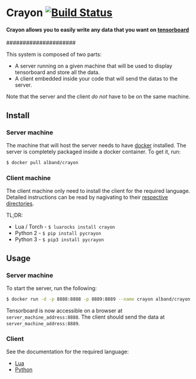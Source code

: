 # Crayon [![Build Status](https://travis-ci.org/torrvision/crayon.svg?branch=master)](https://travis-ci.org/torrvision/crayon)

#### Crayon allows you to easily write any data that you want on [tensorboard](https://github.com/tensorflow/tensorflow/tree/master/tensorflow/tensorboard)

#####################

This system is composed of two parts:
* A server running on a given machine that will be used to display tensorboard
  and store all the data.
* A client embedded inside your code that will send the datas to the server.

Note that the server and the client *do not* have to be on the same machine.


## Install

### Server machine

The machine that will host the server needs to
have [docker](https://www.docker.com/) installed. The server is completely
packaged inside a docker container. To get it, run:

```bash
$ docker pull alband/crayon
```

### Client machine

The client machine only need to install the client for the required language.
Detailed instructions can be read by nagivating to
their [respective directories](client/).

TL;DR:

* Lua / Torch - `$ luarocks install crayon`
* Python 2 - `$ pip install pycrayon`
* Python 3 - `$ pip3 install pycrayon`

## Usage

### Server machine

To start the server, run the following:

```bash
$ docker run -d -p 8888:8888 -p 8889:8889 --name crayon alband/crayon
```

Tensorboard is now accessible on a browser at `server_machine_address:8888`. The
client should send the data at `server_machine_address:8889`.

### Client

See the documentation for the required language:

* [Lua](client/lua/README.md#usage-example)
* [Python](client/python/README.md#usage-example)

